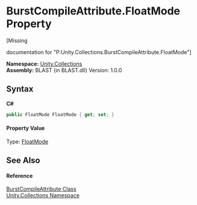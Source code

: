 # BurstCompileAttribute.FloatMode Property 
 

\[Missing <summary> documentation for "P:Unity.Collections.BurstCompileAttribute.FloatMode"\]

**Namespace:**&nbsp;<a href="N_Unity_Collections">Unity.Collections</a><br />**Assembly:**&nbsp;BLAST (in BLAST.dll) Version: 1.0.0

## Syntax

**C#**<br />
``` C#
public FloatMode FloatMode { get; set; }
```


#### Property Value
Type: <a href="T_Unity_Collections_FloatMode">FloatMode</a>

## See Also


#### Reference
<a href="T_Unity_Collections_BurstCompileAttribute">BurstCompileAttribute Class</a><br /><a href="N_Unity_Collections">Unity.Collections Namespace</a><br />